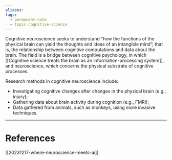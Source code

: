 ```yaml
---
aliases: 
tags:
  - permanent-note
  - topic-cognitive-science
---
```

Cognitive neuroscience seeks to understand “how the functions of the physical brain can yield the thoughts and ideas of an intangible mind”; that is, the relationship between cognitive computations and data about the brain. The field is a bridge between cognitive psychology, in which [[Cognitive science treats the brain as an information-processing system]], and neuroscience, which concerns the physical substrate of cognitive processes.

Research methods in cognitive neuroscience include:
- Investigating cognitive changes after changes in the physical brain (e.g., injury);
- Gathering data about brain activity during cognition (e.g., FMRI);
- Data gathered from animals, such as monkeys, using more invasive techniques.

---
# References

[[20231217-where-neuroscience-meets-ai]]